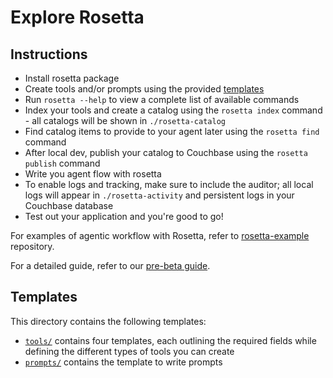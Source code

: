# Explore Rosetta

## Instructions
- Install rosetta package
- Create tools and/or prompts using the provided [templates](#templates) 
- Run `rosetta --help` to view a complete list of available commands
- Index your tools and create a catalog using the `rosetta index` command - all catalogs will be shown in `./rosetta-catalog` 
- Find catalog items to provide to your agent later using the `rosetta find` command
- After local dev, publish your catalog to Couchbase using the `rosetta publish` command
- Write you agent flow with rosetta
- To enable logs and tracking, make sure to include the auditor; all local logs will appear in `./rosetta-activity` and persistent logs in your Couchbase database
- Test out your application and you're good to go!

For examples of agentic workflow with Rosetta, refer to [rosetta-example](https://github.com/couchbaselabs/rosetta-example) repository.

For a detailed guide, refer to our [pre-beta guide](https://docs.google.com/document/d/1fLjKk31_izPE87AIMQexIwkTqmnHSvdqFvAJ9Xe2N68/edit?usp=sharing).

## Templates

This directory contains the following templates:
- [`tools/`](templates/tools) contains four templates, each outlining the required fields while defining the different types of tools you can create
- [`prompts/`](templates/prompts) contains the template to write prompts